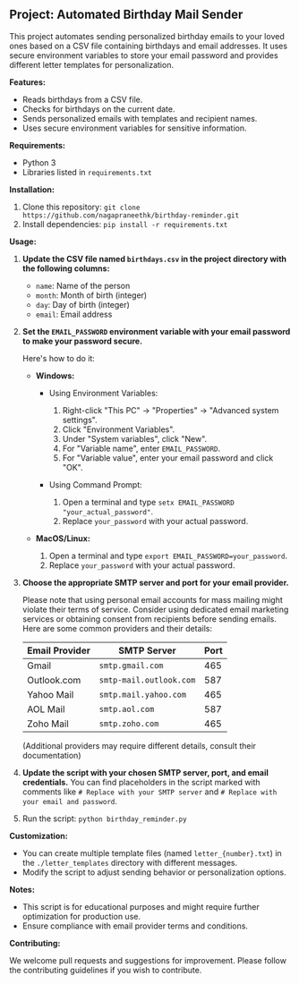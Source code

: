 ## Project: Automated Birthday Mail Sender

This project automates sending personalized birthday emails to your loved ones based on a CSV file containing birthdays and email addresses. It uses secure environment variables to store your email password and provides different letter templates for personalization.


**Features:**

* Reads birthdays from a CSV file.
* Checks for birthdays on the current date.
* Sends personalized emails with templates and recipient names.
* Uses secure environment variables for sensitive information.

**Requirements:**

* Python 3
* Libraries listed in `requirements.txt`

**Installation:**

1. Clone this repository: `git clone https://github.com/nagapraneethk/birthday-reminder.git`
2. Install dependencies: `pip install -r requirements.txt`

**Usage:**

1. **Update the CSV file named `birthdays.csv` in the project directory with the following columns:**
    * `name`: Name of the person
    * `month`: Month of birth (integer)
    * `day`: Day of birth (integer)
    * `email`: Email address
   

2. **Set the `EMAIL_PASSWORD` environment variable with your email password to make your password secure.**

    Here's how to do it:

    * **Windows:**
    
       * Using Environment Variables:
         1. Right-click "This PC" -> "Properties" -> "Advanced system settings".
         2. Click "Environment Variables".
         3. Under "System variables", click "New".
         4. For "Variable name", enter `EMAIL_PASSWORD`.
         5. For "Variable value", enter your email password and click "OK".
        
       * Using Command Prompt:  
         1. Open a terminal and type `setx EMAIL_PASSWORD "your_actual_password"`.
         2. Replace `your_password` with your actual password.

    * **MacOS/Linux:**

      1. Open a terminal and type `export EMAIL_PASSWORD=your_password`.
      2. Replace `your_password` with your actual password.
   

3. **Choose the appropriate SMTP server and port for your email provider.** 

    Please note that using personal email accounts for mass mailing might violate their terms of service. Consider using dedicated email marketing services or obtaining consent from recipients before sending emails. Here are some common providers and their details:

    | Email Provider | SMTP Server | Port |
    |---|---|---|
    | Gmail | `smtp.gmail.com` | 465 |
    | Outlook.com | `smtp-mail.outlook.com` | 587 |
    | Yahoo Mail | `smtp.mail.yahoo.com` | 465 |
    | AOL Mail | `smtp.aol.com` | 587 |
    | Zoho Mail | `smtp.zoho.com` | 465 |

    (Additional providers may require different details, consult their documentation)


4. **Update the script with your chosen SMTP server, port, and email credentials.** You can find placeholders in the script marked with comments like `# Replace with your SMTP server` and `# Replace with your email and password`.


5. Run the script: `python birthday_reminder.py`

**Customization:**

* You can create multiple template files (named `letter_{number}.txt`) in the `./letter_templates` directory with different messages.
* Modify the script to adjust sending behavior or personalization options.

**Notes:**

* This script is for educational purposes and might require further optimization for production use.
* Ensure compliance with email provider terms and conditions.

**Contributing:**

We welcome pull requests and suggestions for improvement. Please follow the contributing guidelines if you wish to contribute.

